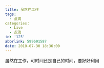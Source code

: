 ```yaml
---
title: 虽然在工作
tags:
  - 点滴
categories：
  - Live
  - 点滴
id: '125'
abbrlink: 599691587
date: 2010-07-30 18:36:00
---
```


虽然在工作，可时间还是自己的时间，要好好利用